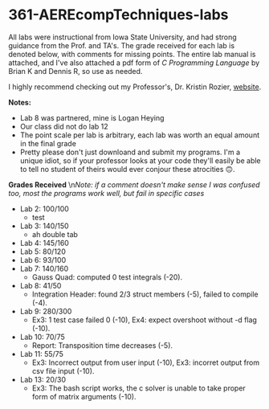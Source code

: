 # 361-AEREcompTechniques-labs 

All labs were instructional from Iowa State University, and had strong guidance from the Prof. and TA's. The grade received for each lab is denoted below, with comments for missing points. 
The entire lab manual is attached, and I've also attached a pdf form of _C Programming Language_ by Brian K and Dennis R, so use as needed. 

I highly recommend checking out my Professor's, Dr. Kristin Rozier, [website](http://temporallogic.org/courses/AERE361/).

**Notes:**

* Lab 8 was partnered, mine is Logan Heying
* Our class did not do lab 12
* The point scale per lab is arbitrary, each lab was worth an equal amount in the final grade
* Pretty please don't just downloand and submit my programs. I'm a unique idiot, so if your professor looks at your code they'll easily be able to tell no student of theirs would ever conjour these atrocities 🙃.  

**Grades Received** 
\n*Note: if a comment doesn't make sense I was confused too, most the programs work well, but fail in specific cases*

* Lab 2: 100/100
  * test
* Lab 3: 140/150
  * ah double tab
* Lab 4: 145/160
* Lab 5: 80/120
* Lab 6: 93/100
* Lab 7: 140/160
  * Gauss Quad: computed 0 test integrals (-20).
* Lab 8: 41/50
  * Integration Header: found 2/3 struct members (-5), failed to compile (-4).
* Lab 9: 280/300
  * Ex3: 1 test case failed 0 (-10), Ex4: expect overshoot without -d flag (-10).
* Lab 10: 70/75
  * Report: Transposition time decreases (-5).
* Lab 11: 55/75
  * Ex3: Incorrect output from user input (-10), Ex3: incorret output from csv file input (-10).
* Lab 13: 20/30
  * Ex3: The bash script works, the c solver is unable to take proper form of matrix arguments (-10). 


